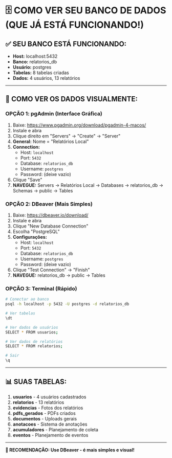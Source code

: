 # 🗄️ COMO VER SEU BANCO DE DADOS (QUE JÁ ESTÁ FUNCIONANDO!)

## ✅ **SEU BANCO ESTÁ FUNCIONANDO:**
- **Host:** localhost:5432
- **Banco:** relatorios_db
- **Usuário:** postgres
- **Tabelas:** 8 tabelas criadas
- **Dados:** 4 usuários, 13 relatórios

---

## 👀 **COMO VER OS DADOS VISUALMENTE:**

### **OPÇÃO 1: pgAdmin (Interface Gráfica)**
1. Baixe: https://www.pgadmin.org/download/pgadmin-4-macos/
2. Instale e abra
3. Clique direito em "Servers" → "Create" → "Server"
4. **General:** Nome = "Relatórios Local"
5. **Connection:**
   - Host: `localhost`
   - Port: `5432`
   - Database: `relatorios_db`
   - Username: `postgres`
   - Password: (deixe vazio)
6. Clique "Save"
7. **NAVEGUE:** Servers → Relatórios Local → Databases → relatorios_db → Schemas → public → Tables

### **OPÇÃO 2: DBeaver (Mais Simples)**
1. Baixe: https://dbeaver.io/download/
2. Instale e abra
3. Clique "New Database Connection"
4. Escolha "PostgreSQL"
5. **Configurações:**
   - Host: `localhost`
   - Port: `5432`
   - Database: `relatorios_db`
   - Username: `postgres`
   - Password: (deixe vazio)
6. Clique "Test Connection" → "Finish"
7. **NAVEGUE:** relatorios_db → public → Tables

### **OPÇÃO 3: Terminal (Rápido)**
```bash
# Conectar ao banco
psql -h localhost -p 5432 -U postgres -d relatorios_db

# Ver tabelas
\dt

# Ver dados de usuários
SELECT * FROM usuarios;

# Ver dados de relatórios
SELECT * FROM relatorios;

# Sair
\q
```

---

## 📊 **SUAS TABELAS:**
1. **usuarios** - 4 usuários cadastrados
2. **relatorios** - 13 relatórios
3. **evidencias** - Fotos dos relatórios
4. **pdfs_gerados** - PDFs criados
5. **documentos** - Uploads gerais
6. **anotacoes** - Sistema de anotações
7. **acumuladores** - Planejamento de coleta
8. **eventos** - Planejamento de eventos

---

**🎯 RECOMENDAÇÃO: Use DBeaver - é mais simples e visual!**
